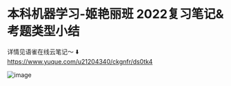 # 本科机器学习-姬艳丽班 2022复习笔记&考题类型小结
详情见语雀在线云笔记～ ⬇️
https://www.yuque.com/u21204340/ckgnfr/ds0tk4

![image](https://user-images.githubusercontent.com/75036021/172323810-00a4495d-a361-481f-a60e-1248e51211cd.png)
